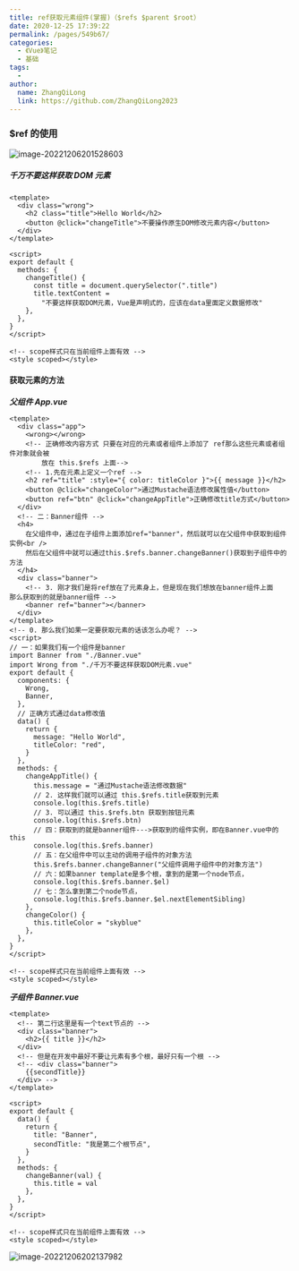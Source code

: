 ```yaml
---
title: ref获取元素组件(掌握)（$refs $parent $root）
date: 2020-12-25 17:39:22
permalink: /pages/549b67/
categories:
  - 《Vue》笔记
  - 基础
tags:
  -
author:
  name: ZhangQiLong
  link: https://github.com/ZhangQiLong2023
---
```


### $ref 的使用

![image-20221206201528603](<http://www.zhangqilong.cn/img/qlBlog_images/Vue%E5%9F%BA%E7%A1%80/20_ref%E8%8E%B7%E5%8F%96%E5%85%83%E7%B4%A0%E7%BB%84%E4%BB%B6(%E6%8E%8C%E6%8F%A1).assets/image-20221206201528603.png>)

##### 千万不要这样获取 DOM 元素

```vue
<template>
  <div class="wrong">
    <h2 class="title">Hello World</h2>
    <button @click="changeTitle">不要操作原生DOM修改元素内容</button>
  </div>
</template>

<script>
export default {
  methods: {
    changeTitle() {
      const title = document.querySelector(".title")
      title.textContent =
        "不要这样获取DOM元素，Vue是声明式的，应该在data里面定义数据修改"
    },
  },
}
</script>

<!-- scope样式只在当前组件上面有效 -->
<style scoped></style>
```

#### 获取元素的方法

**_父组件 App.vue_**

```vue
<template>
  <div class="app">
    <wrong></wrong>
    <!-- 正确修改内容方式 只要在对应的元素或者组件上添加了 ref那么这些元素或者组件对象就会被
		放在 this.$refs 上面-->
    <!-- 1.先在元素上定义一个ref -->
    <h2 ref="title" :style="{ color: titleColor }">{{ message }}</h2>
    <button @click="changeColor">通过Mustache语法修改属性值</button>
    <button ref="btn" @click="changeAppTitle">正确修改title方式</button>
  </div>
  <!-- 二：Banner组件 -->
  <h4>
    在父组件中，通过在子组件上面添加ref="banner"，然后就可以在父组件中获取到组件实例<br />
    然后在父组件中就可以通过this.$refs.banner.changeBanner()获取到子组件中的方法
  </h4>
  <div class="banner">
    <!-- 3. 刚才我们是将ref放在了元素身上，但是现在我们想放在banner组件上面
那么获取到的就是banner组件 -->
    <banner ref="banner"></banner>
  </div>
</template>
<!-- 0. 那么我们如果一定要获取元素的话该怎么办呢？ -->
<script>
// 一：如果我们有一个组件是banner
import Banner from "./Banner.vue"
import Wrong from "./千万不要这样获取DOM元素.vue"
export default {
  components: {
    Wrong,
    Banner,
  },
  // 正确方式通过data修改值
  data() {
    return {
      message: "Hello World",
      titleColor: "red",
    }
  },
  methods: {
    changeAppTitle() {
      this.message = "通过Mustache语法修改数据"
      // 2. 这样我们就可以通过 this.$refs.title获取到元素
      console.log(this.$refs.title)
      // 3. 可以通过 this.$refs.btn 获取到按钮元素
      console.log(this.$refs.btn)
      // 四：获取到的就是banner组件--->获取到的组件实例，即在Banner.vue中的this
      console.log(this.$refs.banner)
      // 五：在父组件中可以主动的调用子组件的对象方法
      this.$refs.banner.changeBanner("父组件调用子组件中的对象方法")
      // 六：如果banner template是多个根，拿到的是第一个node节点，
      console.log(this.$refs.banner.$el)
      // 七：怎么拿到第二个node节点，
      console.log(this.$refs.banner.$el.nextElementSibling)
    },
    changeColor() {
      this.titleColor = "skyblue"
    },
  },
}
</script>

<!-- scope样式只在当前组件上面有效 -->
<style scoped></style>
```

**_子组件 Banner.vue_**

```vue
<template>
  <!-- 第二行这里是有一个text节点的 -->
  <div class="banner">
    <h2>{{ title }}</h2>
  </div>
  <!-- 但是在开发中最好不要让元素有多个根，最好只有一个根 -->
  <!-- <div class="banner">
    {{secondTitle}}
  </div> -->
</template>

<script>
export default {
  data() {
    return {
      title: "Banner",
      secondTitle: "我是第二个根节点",
    }
  },
  methods: {
    changeBanner(val) {
      this.title = val
    },
  },
}
</script>

<!-- scope样式只在当前组件上面有效 -->
<style scoped></style>
```

![image-20221206202137982](<http://www.zhangqilong.cn/img/qlBlog_images/Vue%E5%9F%BA%E7%A1%80/20_ref%E8%8E%B7%E5%8F%96%E5%85%83%E7%B4%A0%E7%BB%84%E4%BB%B6(%E6%8E%8C%E6%8F%A1).assets/image-20221206202137982.png>)
